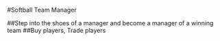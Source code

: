 #Softball Team Manager

##Step into the shoes of a manager and become a manager of a winning team
##Buy players, Trade players
